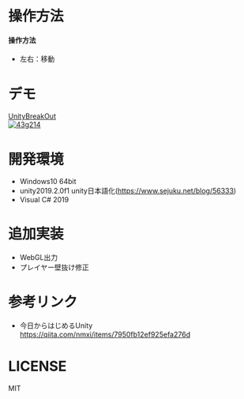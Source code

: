 # 操作方法
#### 操作方法  
- 左右：移動

# デモ
[UnityBreakOut](https://little-hoge.github.io/UnityBreakOut/)  
[![43g214](https://user-images.githubusercontent.com/3638785/90319929-77aab580-df77-11ea-8088-d00934104093.gif)
](https://little-hoge.github.io/UnityBreakOut/)

# 開発環境
- Windows10 64bit
- unity2019.2.0f1  unity日本語化(https://www.sejuku.net/blog/56333)
- Visual C# 2019

# 追加実装
- WebGL出力
- プレイヤー壁抜け修正

# 参考リンク
- 今日からはじめるUnity  
https://qiita.com/nmxi/items/7950fb12ef925efa276d

# LICENSE
MIT
